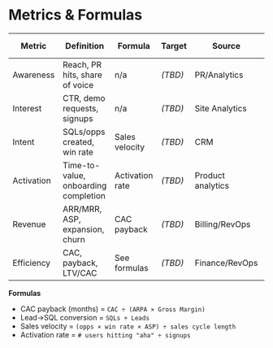 # Metrics & Formulas

| Metric | Definition | Formula | Target | Source | Dashboard Link |
|---|---|---|---|---|---|
| Awareness | Reach, PR hits, share of voice | n/a | _(TBD)_ | PR/Analytics | _(Link)_ |
| Interest | CTR, demo requests, signups | n/a | _(TBD)_ | Site Analytics | _(Link)_ |
| Intent | SQLs/opps created, win rate | Sales velocity | _(TBD)_ | CRM | _(Link)_ |
| Activation | Time-to-value, onboarding completion | Activation rate | _(TBD)_ | Product analytics | _(Link)_ |
| Revenue | ARR/MRR, ASP, expansion, churn | CAC payback | _(TBD)_ | Billing/RevOps | _(Link)_ |
| Efficiency | CAC, payback, LTV/CAC | See formulas | _(TBD)_ | Finance/RevOps | _(Link)_ |

**Formulas**
- CAC payback (months) = `CAC ÷ (ARPA × Gross Margin)`
- Lead→SQL conversion = `SQLs ÷ Leads`
- Sales velocity = `(opps × win rate × ASP) ÷ sales cycle length`
- Activation rate = `# users hitting "aha" ÷ signups`


